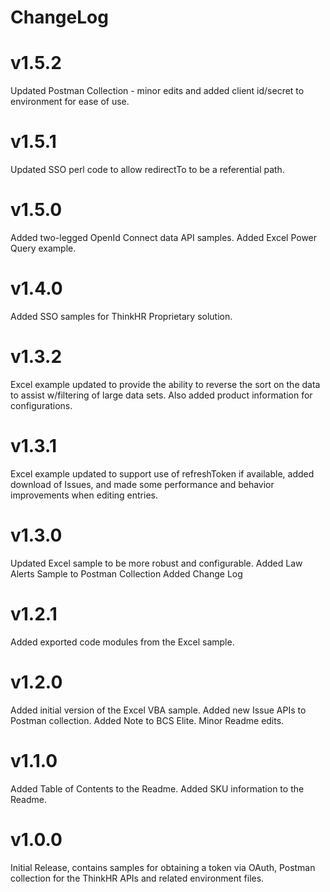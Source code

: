 # ChangeLog

# v1.5.2

Updated Postman Collection - minor edits and added client id/secret to environment for ease of use.

# v1.5.1

Updated SSO perl code to allow redirectTo to be a referential path.

# v1.5.0

Added two-legged OpenId Connect data API samples.
Added Excel Power Query example.

# v1.4.0

Added SSO samples for ThinkHR Proprietary solution.

# v1.3.2

Excel example updated to provide the ability to reverse the sort on the data to assist w/filtering of large data sets.  Also added product information for configurations.

# v1.3.1

Excel example updated to support use of refreshToken if available, added download of Issues, and made some performance and behavior improvements when editing entries.

# v1.3.0

Updated Excel sample to be more robust and configurable.
Added Law Alerts Sample to Postman Collection
Added Change Log

# v1.2.1

Added exported code modules from the Excel sample.

# v1.2.0

Added initial version of the Excel VBA sample.
Added new Issue APIs to Postman collection.
Added Note to BCS Elite.
Minor Readme edits.

# v1.1.0

Added Table of Contents to the Readme.
Added SKU information to the Readme.

# v1.0.0

Initial Release, contains samples for obtaining a token via OAuth, Postman collection for the ThinkHR APIs and related
environment files.
